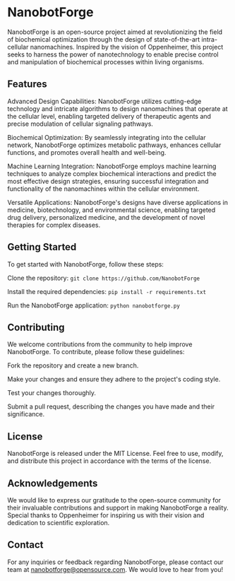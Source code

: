 # NanobotForge

NanobotForge is an open-source project aimed at revolutionizing the field of biochemical optimization through the design of state-of-the-art intra-cellular nanomachines. Inspired by the vision of Oppenheimer, this project seeks to harness the power of nanotechnology to enable precise control and manipulation of biochemical processes within living organisms.

## Features
Advanced Design Capabilities: NanobotForge utilizes cutting-edge technology and intricate algorithms to design nanomachines that operate at the cellular level, enabling targeted delivery of therapeutic agents and precise modulation of cellular signaling pathways.

Biochemical Optimization: By seamlessly integrating into the cellular network, NanobotForge optimizes metabolic pathways, enhances cellular functions, and promotes overall health and well-being.

Machine Learning Integration: NanobotForge employs machine learning techniques to analyze complex biochemical interactions and predict the most effective design strategies, ensuring successful integration and functionality of the nanomachines within the cellular environment.

Versatile Applications: NanobotForge's designs have diverse applications in medicine, biotechnology, and environmental science, enabling targeted drug delivery, personalized medicine, and the development of novel therapies for complex diseases.

## Getting Started
To get started with NanobotForge, follow these steps:

Clone the repository: `git clone https://github.com/NanobotForge`

Install the required dependencies: `pip install -r requirements.txt`

Run the NanobotForge application: `python nanobotforge.py`

## Contributing
We welcome contributions from the community to help improve NanobotForge. To contribute, please follow these guidelines:

Fork the repository and create a new branch.

Make your changes and ensure they adhere to the project's coding style.

Test your changes thoroughly.

Submit a pull request, describing the changes you have made and their significance.

## License
NanobotForge is released under the MIT License. Feel free to use, modify, and distribute this project in accordance with the terms of the license.

## Acknowledgements
We would like to express our gratitude to the open-source community for their invaluable contributions and support in making NanobotForge a reality. Special thanks to Oppenheimer for inspiring us with their vision and dedication to scientific exploration.

## Contact
For any inquiries or feedback regarding NanobotForge, please contact our team at nanobotforge@opensource.com. We would love to hear from you!
